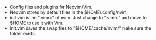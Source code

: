 * Config files and plugins for Neovim/Vim.
* Neovim stores by default files in the $HOME/.config/nvim
* init.vim is the ".vimrc" of nvim. Just change to ".vimrc" and move to $HOME to use it with Vim.
* init.vim saves the swap files to "$HOME/.cache/nvim/" make sure the folder exists.
